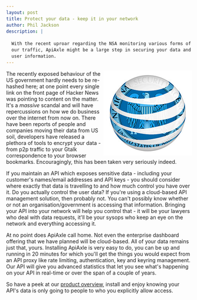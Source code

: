 ```yaml
---
layout: post
title: Protect your data - keep it in your network
author: Phil Jackson
description: |

  With the recent uproar regarding the NSA monitoring various forms of
  our traffic, ApiAxle might be a large step in securing your data and
  user information.
---
```


<img src="/img/att.jpg"
     title="You're being watched"
     alt="Logo parody"
     style="float:right;" />
The recently exposed behaviour of the US government hardly needs to be
re-hashed here; at one point every single link on the front page of
Hacker News was pointing to content on the matter. It's a *massive*
scandal and will have repercussions on how we do business over the
internet from now on. There have been reports of people and companies
moving their data from US soil, developers have released a plethora of
tools to encrypt your data - from p2p traffic to your Gtalk
correspondence to your browser bookmarks. Encouragingly, this has been
taken very seriously indeed.

If you maintain an API which exposes sensitive data - including your
customer's names/email addresses and API keys - you should consider
where exactly that data is travelling to and how much control you have
over it. Do you actually control the user data? If you're using a
cloud-based API management solution, then probably not. You can't
possibly know whether or not an organisation/government is accessing
that information. Bringing your API into your network will help you
control that - it will be your lawyers who deal with data requests,
it'll be your sysops who keep an eye on the network and everything
accessing it.

At no point does ApiAxle call home. Not even the enterprise dashboard
offering that we have planned will be cloud-based. All of your data
remains just that, yours. Installing ApiAxle is very easy to do, you
can be up and running in 20 minutes for which you'll get the things
you would expect from an API proxy like rate limiting, authentication,
key and keyring management. Our API will give you advanced statistics
that let you see what's happening on your API in real-time or over the
span of a couple of years.

So have a peek at our
[product overview](http://apiaxle.com/products.html), install and
enjoy knowing your API's data is only going to people to who you
explicitly allow access.
